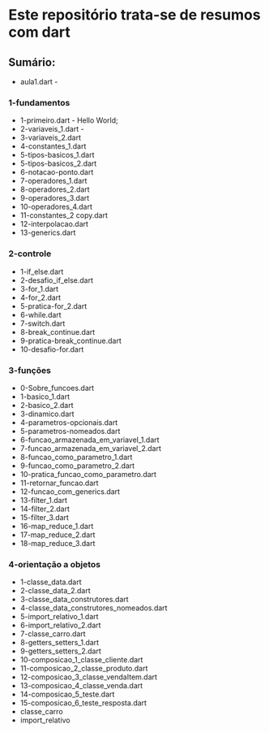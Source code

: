 # Este repositório trata-se de resumos com dart

## Sumário:

- aula1.dart -

### 1-fundamentos
- 1-primeiro.dart - Hello World;
- 2-variaveis_1.dart - 
- 3-variaveis_2.dart
- 4-constantes_1.dart
- 5-tipos-basicos_1.dart
- 5-tipos-basicos_2.dart
- 6-notacao-ponto.dart
- 7-operadores_1.dart
- 8-operadores_2.dart
- 9-operadores_3.dart
- 10-operadores_4.dart
- 11-constantes_2 copy.dart
- 12-interpolacao.dart
- 13-generics.dart

### 2-controle
- 1-if_else.dart
- 2-desafio_if_else.dart
- 3-for_1.dart
- 4-for_2.dart
- 5-pratica-for_2.dart
- 6-while.dart
- 7-switch.dart
- 8-break_continue.dart
- 9-pratica-break_continue.dart
- 10-desafio-for.dart

### 3-funções
- 0-Sobre_funcoes.dart
- 1-basico_1.dart
- 2-basico_2.dart
- 3-dinamico.dart
- 4-parametros-opcionais.dart
- 5-parametros-nomeados.dart
- 6-funcao_armazenada_em_variavel_1.dart
- 7-funcao_armazenada_em_variavel_2.dart
- 8-funcao_como_parametro_1.dart
- 9-funcao_como_parametro_2.dart
- 10-pratica_funcao_como_parametro.dart
- 11-retornar_funcao.dart
- 12-funcao_com_generics.dart
- 13-filter_1.dart
- 14-filter_2.dart
- 15-filter_3.dart
- 16-map_reduce_1.dart
- 17-map_reduce_2.dart
- 18-map_reduce_3.dart

### 4-orientação a objetos
- 1-classe_data.dart
- 2-classe_data_2.dart
- 3-classe_data_construtores.dart
- 4-classe_data_construtores_nomeados.dart
- 5-import_relativo_1.dart
- 6-import_relativo_2.dart
- 7-classe_carro.dart
- 8-getters_setters_1.dart
- 9-getters_setters_2.dart
- 10-composicao_1_classe_cliente.dart
- 11-composicao_2_classe_produto.dart
- 12-composicao_3_classe_vendaItem.dart
- 13-composicao_4_classe_venda.dart
- 14-composicao_5_teste.dart
- 15-composicao_6_teste_resposta.dart
- classe_carro
- import_relativo